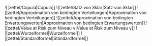 ![[zettel/Copula|Copula]]
![[zettel/Satz von Sklar|Satz von Sklar]]
![[zettel/Approximation von bedingten Verteilungen|Approximation von bedingten Verteilungen]]
![[zettel/Approximation von bedingten Erwartungswerten|Approximation von bedingten Erwartungswerten]]
![[zettel/Value at Risk zum Niveau γ|Value at Risk zum Niveau γ]]
![[zettel/Wurzelformel|Wurzelformel]]
![[zettel/Standardformel|Standardformel]]